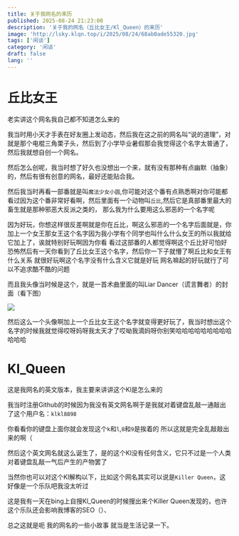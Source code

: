 ```yaml
---
title: 关于我网名的来历
published: 2025-08-24 21:23:00
description: '关于我的网名（丘比女王/Kl_Queen）的来历'
image: 'http://lsky.klqn.top/i/2025/08/24/68ab0ade55320.jpg'
tags: ['闲谈']
category: '闲谈'
draft: false 
lang: ''
---
```


# 

# 丘比女王

老实讲这个网名我自己都不知道怎么来的

我当时用小天才手表在好友圈上发动态，然后我在这之前的网名叫“说的道理”，对就是那个电棍三角栗子头，然后到了小学毕业暑假那会我觉得这个名字太普通了，然后我就想自创一个网名。

然后怎么创呢，我当时想了好久也没想出一个来，就有没有那种有点幽默（抽象）的，然后有很有创意的网名，最好还能贴合我。

然后我当时再看一部番就是叫`魔法少女小圆`,你可能对这个番有点熟悉啊对你可能都看过因为这个番非常好看啊，然后里面有一个动物叫`丘比`,然后它是真部番里最大的畜生就是那种邪恶大反派之类的， 那么我为什么要用这么邪恶的一个名字呢

因为好玩，你想这样很反差啊就是你在丘比，啊这么邪恶的一个名字后面就是，你加上一个女王那女王这个名字因为我小学有个同学也叫什么什么女王的所以我就给它加上了，诶就特别好玩啊因为你看 看过这部番的人都觉得啊这个丘比好可怕好恐怖然后有一天你看到了丘比女王这个名字，然后你一下子就懵了啊丘比和女王有什么关系 就很好玩啊这个名字没有什么含义它就是好玩 网名嘛起的好玩就行了可以不追求酷不酷的问题

而且我头像当时候是这个，就是一首术曲里面的叫Liar Dancer（谎言舞者）的封面（看下图）

![](http://lsky.klqn.top/i/2025/08/24/68ab0ffd8cdf4.jpg)

然后这么一个头像啊加上一个丘比女王这个名字就变得更好玩了，我当时想出这个名字的时候我就觉得哎呀妈呀我太天才了哎呦我滴妈呀你别笑哈哈哈哈哈哈哈哈哈哈哈哈

# Kl_Queen

这是我网名的英文版本，我主要来讲讲这个Kl是怎么来的

我当时注册Github的时候因为我没有英文网名啊于是我就对着键盘乱敲一通敲出了这个用户名：`klkl8898`

你看看你的键盘上面你就会发现这个`k`和`l`,`8`和`9`是挨着的 所以这就是完全乱敲敲出来的啊（

然后这个英文网名就这么诞生了，是的这个Kl没有任何含义，它只不过是一个人类对着键盘乱敲一气后产生的产物罢了

当然你也可以对这个Kl解构以下，比如这个网名其实可以说是`Killer Queen`，这好像是一个乐队吧我没太听过

这是我有一天在bing上自搜Kl_Queen的时候搜出来个Killer Queen发现的，也许这个乐队还会影响我博客的SEO（）、

总之这就是呃 我的网名的一些小故事 就当是生活记录一下。
